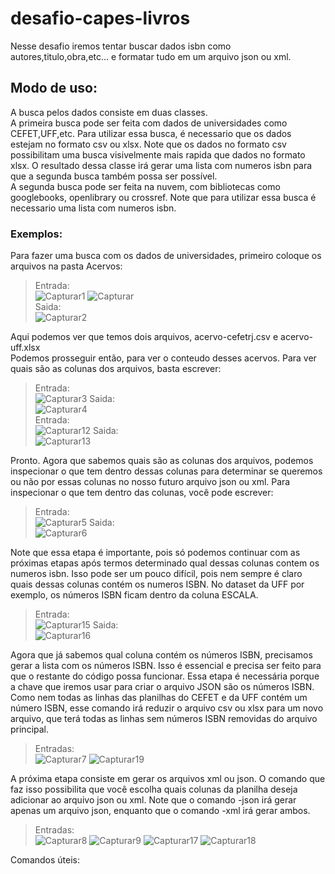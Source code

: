 # desafio-capes-livros

Nesse desafio iremos tentar buscar dados isbn como autores,titulo,obra,etc... e formatar tudo em um arquivo json ou xml.

## Modo de uso:

A busca pelos dados consiste em duas classes. <br />
A primeira busca pode ser feita com dados de universidades como CEFET,UFF,etc. Para utilizar essa busca, é necessario que os dados estejam no formato csv ou xlsx. Note que os dados no formato csv possibilitam uma busca visivelmente mais rapida que dados no formato xlsx. O resultado dessa classe irá gerar uma lista com numeros isbn para que a segunda busca também possa ser possível.<br />
A segunda busca pode ser feita na nuvem, com bibliotecas como googlebooks, openlibrary ou crossref. Note que para utilizar essa busca é necessario uma lista com numeros isbn.

### Exemplos:

Para fazer uma busca com os dados de universidades, primeiro coloque os arquivos na pasta Acervos:
>Entrada:<br />
![Capturar1](https://user-images.githubusercontent.com/39687418/62415606-f3eb8880-b602-11e9-8a95-6fa2d6dfb344.PNG)
![Capturar](https://user-images.githubusercontent.com/39687418/62415607-fc43c380-b602-11e9-981f-c2b65ea27dc7.PNG)<br />
>Saida:<br />
![Capturar2](https://user-images.githubusercontent.com/39687418/62415608-fea61d80-b602-11e9-80dd-2dca47c4fe55.PNG)

Aqui podemos ver que temos dois arquivos, acervo-cefetrj.csv e acervo-uff.xlsx<br/>
Podemos prosseguir então, para ver o conteudo desses acervos. Para ver quais são as colunas dos arquivos, basta escrever:
>Entrada:<br />
![Capturar3](https://user-images.githubusercontent.com/39687418/62415609-006fe100-b603-11e9-8253-90a7ea299b69.PNG)
>Saida:<br />
![Capturar4](https://user-images.githubusercontent.com/39687418/62415611-02d23b00-b603-11e9-8747-fe25565966b4.PNG)<br />
>Entrada:<br />
![Capturar12](https://user-images.githubusercontent.com/39687418/62415623-15e50b00-b603-11e9-8753-8ee79d272f82.PNG)
>Saida:<br />
![Capturar13](https://user-images.githubusercontent.com/39687418/62415624-17aece80-b603-11e9-9bff-f8ec3a8b2309.PNG)

Pronto. Agora que sabemos quais são as colunas dos arquivos, podemos inspecionar o que tem dentro dessas colunas para determinar se queremos ou não por essas colunas no nosso futuro arquivo json ou xml. Para inspecionar o que tem dentro das colunas, você pode escrever:
>Entrada:<br />
![Capturar5](https://user-images.githubusercontent.com/39687418/62415613-05cd2b80-b603-11e9-97fa-31e839be2d2f.PNG)
>Saida:<br />
![Capturar6](https://user-images.githubusercontent.com/39687418/62415615-0796ef00-b603-11e9-9307-920edcf6a03b.PNG)

Note que essa etapa é importante, pois só podemos continuar com as próximas etapas após termos determinado qual dessas colunas contem os numeros isbn. Isso pode ser um pouco difícil, pois nem sempre é claro quais dessas colunas contém os numeros ISBN. No dataset da UFF por exemplo, os números ISBN ficam dentro da coluna ESCALA.
>Entrada:<br />
![Capturar15](https://user-images.githubusercontent.com/39687418/62415728-fe0e8680-b604-11e9-829e-0742477bb961.PNG)
>Saida:<br />
![Capturar16](https://user-images.githubusercontent.com/39687418/62415731-0070e080-b605-11e9-8aee-b63162b1fc35.PNG)

Agora que já sabemos qual coluna contém os números ISBN, precisamos gerar a lista com os números ISBN. Isso é essencial e precisa ser feito para que o restante do código possa funcionar. Essa etapa é necessária porque a chave que iremos usar para criar o arquivo JSON são os números ISBN. Como nem todas as linhas das planilhas do CEFET e da UFF contém um número ISBN, esse comando irá reduzir o arquivo csv ou xlsx para um novo arquivo, que terá todas as linhas sem números ISBN removidas do arquivo principal.
>Entradas:<br />
![Capturar7](https://user-images.githubusercontent.com/39687418/62415616-08c81c00-b603-11e9-887d-ddfd135c2caa.PNG)
![Capturar19](https://user-images.githubusercontent.com/39687418/62415831-76c21280-b606-11e9-9a14-f0c0a8bd1266.PNG)

A próxima etapa consiste em gerar os arquivos xml ou json. O comando que faz isso possibilita que você escolha quais colunas da planilha deseja adicionar ao arquivo json ou xml. Note que o comando -json irá gerar apenas um arquivo json, enquanto que o comando -xml irá gerar ambos.
>Entradas:<br />
![Capturar8](https://user-images.githubusercontent.com/39687418/62415617-0c5ba300-b603-11e9-9d80-d0ab11c7c743.PNG)
![Capturar9](https://user-images.githubusercontent.com/39687418/62415618-0e256680-b603-11e9-81e4-f3dc33ff42bd.PNG)
![Capturar17](https://user-images.githubusercontent.com/39687418/62415733-01a20d80-b605-11e9-9584-0f0eed35fcca.PNG)
![Capturar18](https://user-images.githubusercontent.com/39687418/62415735-036bd100-b605-11e9-88d5-54ba41e01689.PNG)

Comandos úteis:








